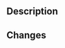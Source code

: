 ## Description
<!--- Describe your changes -->

## Changes
<!--- What types of changes does your code introduce? -->
